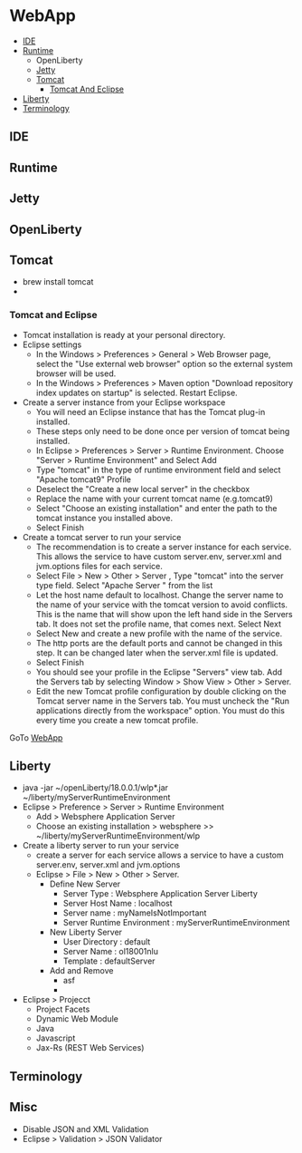 # WebApp

- [IDE](#ide)
- [Runtime](#runtime)
    - OpenLiberty
    - [Jetty](#jetty)
    - [Tomcat](#tomcat)
        - [Tomcat And Eclipse](#tomcat-and-eclipse)
- [Liberty](#liberty)
- [Terminology](#terminology)


## IDE

## Runtime

## Jetty

## OpenLiberty 

## Tomcat

- brew install tomcat
- 


### Tomcat and Eclipse 


- Tomcat installation is ready at your personal directory.
- Eclipse settings
    - In the Windows > Preferences > General > Web Browser page, select the "Use external web browser" option so the external system browser will be used.​
    - In the Windows > Preferences > Maven option "Download repository index updates on startup" is selected. Restart Eclipse.
- Create a server instance from your Eclipse workspace
    - You will need an Eclipse instance that has the Tomcat plug-in installed.
    - These steps only need to be done once per version of tomcat being installed.
    - In Eclipse > Preferences > Server > Runtime Environment. Choose "Server > Runtime Environment" and Select Add
    - Type "tomcat" in the type of runtime environment field and select "Apache tomcat9" Profile
    - Deselect the "Create a new local server" in the checkbox
    - Replace the name with your current tomcat name (e.g.tomcat9)
    - Select "Choose an existing installation" and enter the path to the tomcat instance you installed above. 
    - Select Finish
- Create a tomcat server to run your service
    - The recommendation is to create a server instance for each service. This allows the service to have custom server.env, server.xml and jvm.options files for each service.
    - Select File > New > Other > Server , Type "tomcat" into the server type field. Select "Apache Server " from the list
    - Let the host name default to localhost. Change the server name to the name of your service with the tomcat version to avoid conflicts. This is the name that will show upon the left hand side in the Servers tab. It does not set the profile name, that comes next. Select Next
    - Select New and create a new profile with the name of the service.
    - The http ports are the default ports and cannot be changed in this step. It can be changed later when the server.xml file is updated.
    - Select Finish
    - You should see your profile in the Eclipse "Servers" view tab. Add the Servers tab by selecting Window > Show View > Other > Server.
    - Edit the new Tomcat profile configuration by double clicking on the Tomcat server name in the Servers tab. You must uncheck the "Run applications directly from the workspace" option. You must do this every time you create a new tomcat profile.


GoTo [WebApp](#webapp)

## Liberty

- java -jar ~/openLiberty/18.0.0.1/wlp*.jar ~/liberty/myServerRuntimeEnvironment
- Eclipse > Preference > Server > Runtime Environment
    - Add > Websphere Application Server 
    - Choose an existing installation > websphere >> ~/liberty/myServerRuntimeEnvironment/wlp
- Create a liberty server to run your service
    - create a server for each service allows a service to have a custom server.env, server.xml and jvm.options
    - Eclipse > File > New > Other > Server.  
        - Define New Server
            - Server Type : Websphere Application Server Liberty
            - Server Host Name : localhost
            - Server name : myNameIsNotImportant
            - Server Runtime Environment : myServerRuntimeEnvironment
        - New Liberty Server
            - User Directory : default
            - Server Name : ol18001nlu
            - Template : defaultServer
        - Add and Remove
            - asf
            - 
- Eclipse > Projecct
    - Project Facets
    - Dynamic Web Module
    - Java
    - Javascript
    - Jax-Rs (REST Web Services)


## Terminology


## Misc

- Disable JSON and XML Validation
- Eclipse > Validation > JSON Validator
